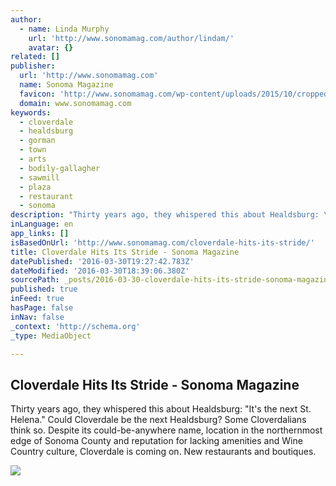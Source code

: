 ```yaml
---
author:
  - name: Linda Murphy
    url: 'http://www.sonomamag.com/author/lindam/'
    avatar: {}
related: []
publisher:
  url: 'http://www.sonomamag.com'
  name: Sonoma Magazine
  favicon: 'http://www.sonomamag.com/wp-content/uploads/2015/10/cropped-smaglogo2-192x192.gif'
  domain: www.sonomamag.com
keywords:
  - cloverdale
  - healdsburg
  - gorman
  - town
  - arts
  - bodily-gallagher
  - sawmill
  - plaza
  - restaurant
  - sonoma
description: "Thirty years ago, they whispered this about Healdsburg: \"It's the next St. Helena.\" Could Cloverdale be the next Healdsburg? Some Cloverdalians think so. Despite its could-be-anywhere name, location in the northernmost edge of Sonoma County and reputation for lacking amenities and Wine Country culture, Cloverdale is coming on. New restaurants and boutiques."
inLanguage: en
app_links: []
isBasedOnUrl: 'http://www.sonomamag.com/cloverdale-hits-its-stride/'
title: Cloverdale Hits Its Stride - Sonoma Magazine
datePublished: '2016-03-30T19:27:42.783Z'
dateModified: '2016-03-30T18:39:06.380Z'
sourcePath: _posts/2016-03-30-cloverdale-hits-its-stride-sonoma-magazine.md
published: true
inFeed: true
hasPage: false
inNav: false
_context: 'http://schema.org'
_type: MediaObject

---
```

<article style=""><h1>Cloverdale Hits Its Stride - Sonoma Magazine</h1><p>Thirty years ago, they whispered this about Healdsburg: "It's the next St. Helena." Could Cloverdale be the next Healdsburg? Some Cloverdalians think so. Despite its could-be-anywhere name, location in the northernmost edge of Sonoma County and reputation for lacking amenities and Wine Country culture, Cloverdale is coming on. New restaurants and boutiques.</p><img src="http://www.sonomamag.com/wp-content/uploads/2016/03/cc0128_Cloverdale_Savvy_Kristine-e1458936751246.jpg" /></article>